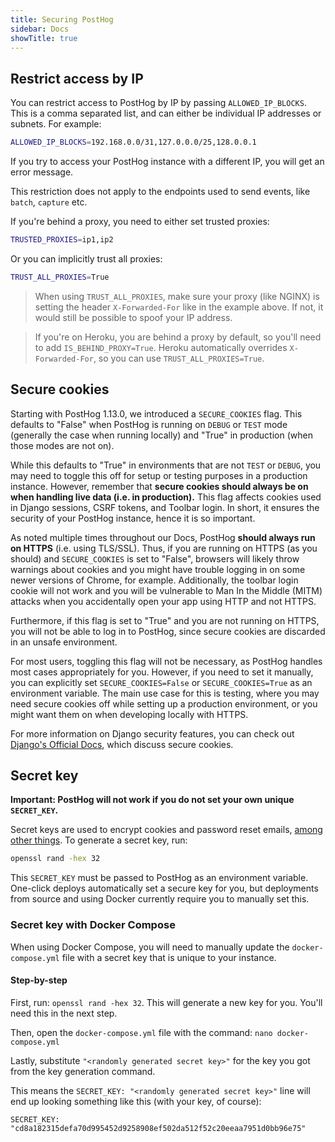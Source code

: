 ```yaml
---
title: Securing PostHog
sidebar: Docs
showTitle: true
---
```


## Restrict access by IP

You can restrict access to PostHog by IP by passing `ALLOWED_IP_BLOCKS`. This is a comma separated list, and can either be individual IP addresses or subnets. For example:

```bash
ALLOWED_IP_BLOCKS=192.168.0.0/31,127.0.0.0/25,128.0.0.1
```

If you try to access your PostHog instance with a different IP, you will get an error message.

This restriction does not apply to the endpoints used to send events, like `batch`, `capture` etc.

If you're behind a proxy, you need to either set trusted proxies:
```bash
TRUSTED_PROXIES=ip1,ip2
```
Or you can implicitly trust all proxies:

```bash
TRUST_ALL_PROXIES=True
```

> When using `TRUST_ALL_PROXIES`, make sure your proxy (like NGINX) is setting the header `X-Forwarded-For` like in the example above. If not, it would still be possible to spoof your IP address.

> If you're on Heroku, you are behind a proxy by default, so you'll need to add `IS_BEHIND_PROXY=True`. Heroku automatically overrides `X-Forwarded-For`, so you can use `TRUST_ALL_PROXIES=True`.

## Secure cookies

Starting with PostHog 1.13.0, we introduced a `SECURE_COOKIES` flag. This defaults to "False" when PostHog is running on `DEBUG` or `TEST` mode (generally the case when running locally) and "True" in production (when those modes are not on).

While this defaults to "True" in environments that are not `TEST` or `DEBUG`, you may need to toggle this off for setup or testing purposes in a production instance. However, remember that **secure cookies should always be on when handling live data (i.e. in production).** This flag affects cookies used in Django sessions, CSRF tokens, and Toolbar login. In short, it ensures the security of your PostHog instance, hence it is so important.

As noted multiple times throughout our Docs, PostHog **should always run on HTTPS** (i.e. using TLS/SSL). Thus, if you are running on HTTPS (as you should) and `SECURE_COOKIES` is set to "False", browsers will likely throw warnings about cookies and you might have trouble logging in on some newer versions of Chrome, for example. Additionally, the toolbar login cookie will not work and you will be vulnerable to Man In the Middle (MITM) attacks when you accidentally open your app using HTTP and not HTTPS.

Furthermore, if this flag is set to "True" and you are not running on HTTPS, you will not be able to log in to PostHog, since secure cookies are discarded in an unsafe environment.

For most users, toggling this flag will not be necessary, as PostHog handles most cases appropriately for you. However, if you need to set it manually, you can explicitly set `SECURE_COOKIES=False` or `SECURE_COOKIES=True` as an environment variable. The main use case for this is testing, where you may need secure cookies off while setting up a production environment, or you might want them on when developing locally with HTTPS. 

For more information on Django security features, you can check out [Django's Official Docs](https://docs.djangoproject.com/en/3.1/topics/security/), which discuss secure cookies. 

## Secret key

**Important: PostHog will not work if you do not set your own unique `SECRET_KEY`.**

Secret keys are used to encrypt cookies and password reset emails, [among other things](https://docs.djangoproject.com/en/3.0/ref/settings/#secret-key). To generate a secret key, run:

```bash
openssl rand -hex 32
```

This `SECRET_KEY` must be passed to PostHog as an environment variable. One-click deploys automatically set a secure key for you, but deployments from source and using Docker currently require you to manually set this. 

### Secret key with Docker Compose

When using Docker Compose, you will need to manually update the `docker-compose.yml` file with a secret key that is unique to your instance.

#### Step-by-step

First, run: `openssl rand -hex 32`. This will generate a new key for you. You'll need this in the next step.

Then, open the `docker-compose.yml` file with the command: `nano docker-compose.yml`

Lastly, substitute `"<randomly generated secret key>"` for the key you got from the key generation command.

This means the `SECRET_KEY: "<randomly generated secret key>"` line will end up looking something like this (with your key, of course):
```
SECRET_KEY: "cd8a182315defa70d995452d9258908ef502da512f52c20eeaa7951d0bb96e75"
```